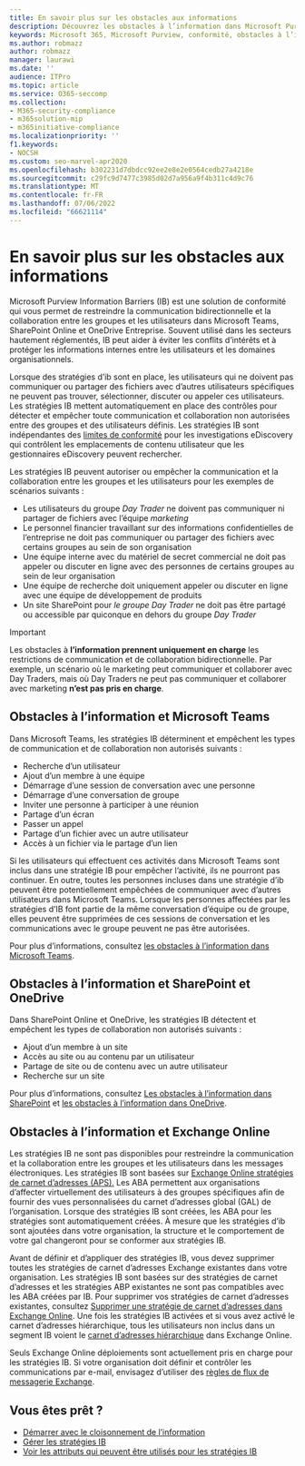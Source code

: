 ```yaml
---
title: En savoir plus sur les obstacles aux informations
description: Découvrez les obstacles à l’information dans Microsoft Purview.
keywords: Microsoft 365, Microsoft Purview, conformité, obstacles à l’information
ms.author: robmazz
author: robmazz
manager: laurawi
ms.date: ''
audience: ITPro
ms.topic: article
ms.service: O365-seccomp
ms.collection:
- M365-security-compliance
- m365solution-mip
- m365initiative-compliance
ms.localizationpriority: ''
f1.keywords:
- NOCSH
ms.custom: seo-marvel-apr2020
ms.openlocfilehash: b302231d7dbdcc92ee2e8e2e0564cedb27a4218e
ms.sourcegitcommit: c29fc9d7477c3985d02d7a956a9f4b311c4d9c76
ms.translationtype: MT
ms.contentlocale: fr-FR
ms.lasthandoff: 07/06/2022
ms.locfileid: "66621114"
---
```

# <a name="learn-about-information-barriers"></a>En savoir plus sur les obstacles aux informations

Microsoft Purview Information Barriers (IB) est une solution de conformité qui vous permet de restreindre la communication bidirectionnelle et la collaboration entre les groupes et les utilisateurs dans Microsoft Teams, SharePoint Online et OneDrive Entreprise. Souvent utilisé dans les secteurs hautement réglementés, IB peut aider à éviter les conflits d’intérêts et à protéger les informations internes entre les utilisateurs et les domaines organisationnels.

Lorsque des stratégies d’ib sont en place, les utilisateurs qui ne doivent pas communiquer ou partager des fichiers avec d’autres utilisateurs spécifiques ne peuvent pas trouver, sélectionner, discuter ou appeler ces utilisateurs. Les stratégies IB mettent automatiquement en place des contrôles pour détecter et empêcher toute communication et collaboration non autorisées entre des groupes et des utilisateurs définis. Les stratégies IB sont indépendantes des [limites de conformité](/microsoft-365/compliance/set-up-compliance-boundaries) pour les investigations eDiscovery qui contrôlent les emplacements de contenu utilisateur que les gestionnaires eDiscovery peuvent rechercher.

Les stratégies IB peuvent autoriser ou empêcher la communication et la collaboration entre les groupes et les utilisateurs pour les exemples de scénarios suivants :

- Les utilisateurs du groupe *Day Trader* ne doivent pas communiquer ni partager de fichiers avec l’équipe *marketing*
- Le personnel financier travaillant sur des informations confidentielles de l’entreprise ne doit pas communiquer ou partager des fichiers avec certains groupes au sein de son organisation
- Une équipe interne avec du matériel de secret commercial ne doit pas appeler ou discuter en ligne avec des personnes de certains groupes au sein de leur organisation
- Une équipe de recherche doit uniquement appeler ou discuter en ligne avec une équipe de développement de produits
- Un site SharePoint pour *le groupe Day Trader* ne doit pas être partagé ou accessible par quiconque en dehors du groupe *Day Trader*

> [!IMPORTANT]
> Les obstacles à **l’information prennent uniquement en charge** les restrictions de communication et de collaboration bidirectionnelle. Par exemple, un scénario où le marketing peut communiquer et collaborer avec Day Traders, mais où Day Traders ne peut pas communiquer et collaborer avec marketing **n’est pas pris en charge**.

## <a name="information-barriers-and-microsoft-teams"></a>Obstacles à l’information et Microsoft Teams

Dans Microsoft Teams, les stratégies IB déterminent et empêchent les types de communication et de collaboration non autorisés suivants :

- Recherche d’un utilisateur
- Ajout d’un membre à une équipe
- Démarrage d’une session de conversation avec une personne
- Démarrage d’une conversation de groupe
- Inviter une personne à participer à une réunion
- Partage d’un écran
- Passer un appel
- Partage d’un fichier avec un autre utilisateur
- Accès à un fichier via le partage d’un lien

Si les utilisateurs qui effectuent ces activités dans Microsoft Teams sont inclus dans une stratégie IB pour empêcher l’activité, ils ne pourront pas continuer. En outre, toutes les personnes incluses dans une stratégie d’ib peuvent être potentiellement empêchées de communiquer avec d’autres utilisateurs dans Microsoft Teams. Lorsque les personnes affectées par les stratégies d’IB font partie de la même conversation d’équipe ou de groupe, elles peuvent être supprimées de ces sessions de conversation et les communications avec le groupe peuvent ne pas être autorisées.

Pour plus d’informations, consultez [les obstacles à l’information dans Microsoft Teams](/MicrosoftTeams/information-barriers-in-teams).

## <a name="information-barriers-and-sharepoint-and-onedrive"></a>Obstacles à l’information et SharePoint et OneDrive

Dans SharePoint Online et OneDrive, les stratégies IB détectent et empêchent les types de collaboration non autorisés suivants :

- Ajout d’un membre à un site
- Accès au site ou au contenu par un utilisateur
- Partage de site ou de contenu avec un autre utilisateur
- Recherche sur un site

Pour plus d’informations, consultez [Les obstacles à l’information dans SharePoint](/sharepoint/information-barriers) et [les obstacles à l’information dans OneDrive](/onedrive/information-barriers).

## <a name="information-barriers-and-exchange-online"></a>Obstacles à l’information et Exchange Online

Les stratégies IB ne sont pas disponibles pour restreindre la communication et la collaboration entre les groupes et les utilisateurs dans les messages électroniques. Les stratégies IB sont basées sur [Exchange Online stratégies de carnet d’adresses (APS).](/exchange/address-books/address-book-policies/address-book-policies) Les ABA permettent aux organisations d’affecter virtuellement des utilisateurs à des groupes spécifiques afin de fournir des vues personnalisées du carnet d’adresses global (GAL) de l’organisation. Lorsque des stratégies IB sont créées, les ABA pour les stratégies sont automatiquement créées. À mesure que les stratégies d’ib sont ajoutées dans votre organisation, la structure et le comportement de votre gal changeront pour se conformer aux stratégies IB.

Avant de définir et d’appliquer des stratégies IB, vous devez supprimer toutes les stratégies de carnet d’adresses Exchange existantes dans votre organisation. Les stratégies IB sont basées sur des stratégies de carnet d’adresses et les stratégies ABP existantes ne sont pas compatibles avec les ABA créées par IB. Pour supprimer vos stratégies de carnet d’adresses existantes, consultez [Supprimer une stratégie de carnet d’adresses dans Exchange Online](/exchange/address-books/address-book-policies/remove-an-address-book-policy). Une fois les stratégies IB activées et si vous avez activé le carnet d’adresses hiérarchique, tous les utilisateurs non inclus dans un segment IB voient le [carnet d’adresses hiérarchique](/exchange/address-books/hierarchical-address-books/hierarchical-address-books) dans Exchange Online.

Seuls Exchange Online déploiements sont actuellement pris en charge pour les stratégies IB. Si votre organisation doit définir et contrôler les communications par e-mail, envisagez d’utiliser des [règles de flux de messagerie Exchange](/exchange/security-and-compliance/mail-flow-rules/mail-flow-rules).

## <a name="ready-to-get-started"></a>Vous êtes prêt ?

- [Démarrer avec le cloisonnement de l’information](information-barriers-policies.md)
- [Gérer les stratégies IB](information-barriers-edit-segments-policies.md)
- [Voir les attributs qui peuvent être utilisés pour les stratégies IB](information-barriers-attributes.md)
